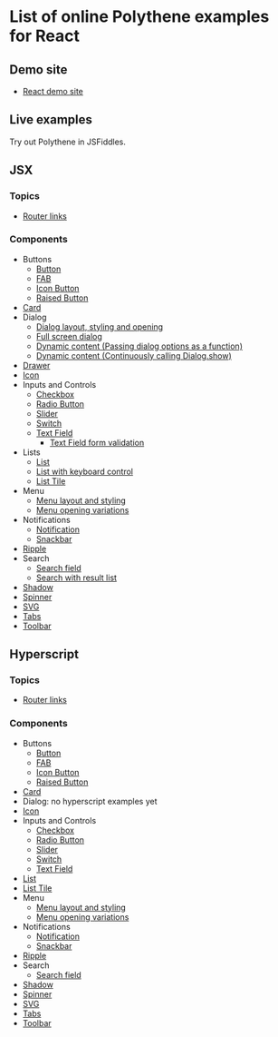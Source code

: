 # List of online Polythene examples for React

## Demo site

* [React demo site](https://arthurclemens.github.io/polythene-demos/react/)

## Live examples

Try out Polythene in JSFiddles.

## JSX

### Topics

* [Router links](https://jsfiddle.net/ArthurClemens/1hm2w5xd/)

### Components

* Buttons
  * [Button](https://jsfiddle.net/ArthurClemens/5db99xoj/)
  * [FAB](https://jsfiddle.net/ArthurClemens/nj11av54/)
  * [Icon Button](https://jsfiddle.net/ArthurClemens/xuo1gow5/)
  * [Raised Button](https://jsfiddle.net/ArthurClemens/sbtonwbf/)
* [Card](https://jsfiddle.net/ArthurClemens/dhq3cLrv/)
* Dialog
  * [Dialog layout, styling and opening](https://jsfiddle.net/ArthurClemens/m08o291L/)
  * [Full screen dialog](https://jsfiddle.net/ArthurClemens/npq4phf3/)
  * [Dynamic content (Passing dialog options as a function)](https://jsfiddle.net/ArthurClemens/1fgh0bgt/)
  * [Dynamic content (Continuously calling Dialog.show)](https://jsfiddle.net/ArthurClemens/oe91vy6f/)
* [Drawer](https://jsfiddle.net/ArthurClemens/25tL4aqr/)
* [Icon](https://jsfiddle.net/ArthurClemens/ep9pf5wp/)
* Inputs and Controls
  * [Checkbox](https://jsfiddle.net/ArthurClemens/hp6ksg2m/)
  * [Radio Button](https://jsfiddle.net/ArthurClemens/b1vbbLgw/)
  * [Slider](https://jsfiddle.net/ArthurClemens/6crka9hy/)
  * [Switch](https://jsfiddle.net/ArthurClemens/orqdxd4a/)
  * [Text Field](https://jsfiddle.net/ArthurClemens/dz21hu8c/)
    * [Text Field form validation](https://jsfiddle.net/ArthurClemens/h2uyf1zh/)
* Lists  
  * [List](https://jsfiddle.net/ArthurClemens/yzba5Lvn/)
  * [List with keyboard control](https://jsfiddle.net/ArthurClemens/hv8kcfs1/)
  * [List Tile](https://jsfiddle.net/ArthurClemens/gmdcvjeL/)
* Menu
  * [Menu layout and styling](https://jsfiddle.net/ArthurClemens/gta0c3te/)
  * [Menu opening variations](https://jsfiddle.net/ArthurClemens/Lm1o6f9y/)
* Notifications
  * [Notification](https://jsfiddle.net/ArthurClemens/c3wsbhj0/)
  * [Snackbar](https://jsfiddle.net/ArthurClemens/4edrmz42/)
* [Ripple](https://jsfiddle.net/ArthurClemens/brx9wdhv/)
* Search
  * [Search field](https://jsfiddle.net/ArthurClemens/qm85uyd9/)
  * [Search with result list](https://jsfiddle.net/ArthurClemens/48oay6Lj/)
* [Shadow](https://jsfiddle.net/ArthurClemens/uej4sw3q/)
* [Spinner](https://jsfiddle.net/ArthurClemens/ykshk90g/)
* [SVG](https://jsfiddle.net/ArthurClemens/qm31tx7b/)
* [Tabs](https://jsfiddle.net/ArthurClemens/zoppbr7t/)
* [Toolbar](https://jsfiddle.net/ArthurClemens/rgmzx6jr/)


## Hyperscript

### Topics

* [Router links](https://jsfiddle.net/ArthurClemens/gqef8c0g/)

### Components

* Buttons
  * [Button](https://jsfiddle.net/ArthurClemens/5z374g58/)
  * [FAB](https://jsfiddle.net/ArthurClemens/Lebqe5g2/)
  * [Icon Button](https://jsfiddle.net/ArthurClemens/xh7jgutu/)
  * [Raised Button](https://jsfiddle.net/ArthurClemens/hL8wmrpL/)
* [Card](https://jsfiddle.net/ArthurClemens/h6n5jzgd/)
* Dialog: no hyperscript examples yet
* [Icon](https://jsfiddle.net/ArthurClemens/qhh725aa/)
* Inputs and Controls
  * [Checkbox](https://jsfiddle.net/ArthurClemens/g07snvox/)
  * [Radio Button](https://jsfiddle.net/ArthurClemens/fhqrcuL9/)
  * [Slider](https://jsfiddle.net/ArthurClemens/ekht8sef/)
  * [Switch](https://jsfiddle.net/ArthurClemens/0eaeadbm/)
  * [Text Field](https://jsfiddle.net/ArthurClemens/yug5s0ha/)
* [List](https://jsfiddle.net/ArthurClemens/3vdfmg8p/)
* [List Tile](https://jsfiddle.net/ArthurClemens/mc9kaqgc/)
* Menu
  * [Menu layout and styling](https://jsfiddle.net/ArthurClemens/umrnvm13/)
  * [Menu opening variations](https://jsfiddle.net/ArthurClemens/fzcys56b/)
* Notifications
  * [Notification](https://jsfiddle.net/ArthurClemens/08g6aqpd/)
  * [Snackbar](https://jsfiddle.net/ArthurClemens/opx44Lhq/)
* [Ripple](https://jsfiddle.net/ArthurClemens/L0e0bb68/)
* Search
  * [Search field](https://jsfiddle.net/ArthurClemens/hruxczph/)
* [Shadow](https://jsfiddle.net/ArthurClemens/ohuxgfef/)
* [Spinner](https://jsfiddle.net/ArthurClemens/j74x8b9w/)
* [SVG](https://jsfiddle.net/ArthurClemens/3v5v5kdb/)
* [Tabs](https://jsfiddle.net/ArthurClemens/hd68eu6n/)
* [Toolbar](https://jsfiddle.net/ArthurClemens/dg9f6day/)

